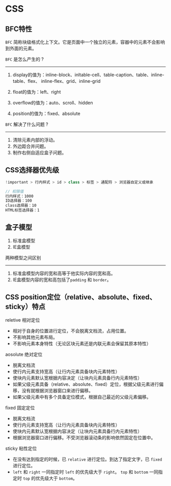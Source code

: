 # CSS

## BFC特性
`BFC` 简称块级格式化上下文。它是页面中一个独立的元素，容器中的元素不会影响到外面的元素。

`BFC` 是怎么产生的 ?

--------------------------------------------------------------------
1. display的值为：inline-block、inltable-cell、table-caption、table、inline-table、flex、
inline-flex、grid、inline-grid

2. float的值为：left、right

3. overflow的值为：auto、scroll、hidden

4. position的值为：fixed、absolute

`BFC` 解决了什么问题 ?

--------------------------------------------------------------------
1. 清除元素内部的浮动。
2. 外边距合并问题。
3. 制作右侧自适应盒子问题。

## CSS选择器优先级

``` js
!important > 行内样式 > id > class > 标签 > 通配符 > 浏览器自定义或继承

// 权限值
行内样式：1000
ID选择器：100
class选择器：10
HTML标签选择器：1

```

## 盒子模型
1. 标准盒模型
2. IE盒模型

两种模型之间区别

--------------------------------------------------------------------

1. 标准盒模型内容的宽和高等于他实际内容的宽和高。
2. IE盒模型内容的宽和高包括了`padding` 和 `border`。

## CSS position定位（relative、absolute、fixed、sticky）特点
reletive 相对定位
* 相对于自身的位置进行定位，不会脱离文档流，占用位置。
* 不影响其他元素布局。
* 不影响元素本身特性（无论区块元素还是内联元素会保留其原本特性）

aosolute 绝对定位
* 脱离文档流
* 使行内元素支持宽高（让行内元素具备块内元素特性）
* 使块内元素默认宽根据内容决定（让块内元素具备行内元素特性）
* 如果父级元素具备（relative、absolute、fixed）定位，根据父级元素进行偏移，没有就根据浏览器窗口来进行偏移。
* 如果父级元素中有多个具备定位模式，根据自己最近的父级元素偏移。

fixed 固定定位
* 脱离文档流
* 使行内元素支持宽高（让行内元素具备块内元素特性）
* 使块内元素默认宽根据内容决定（让块内元素具备行内元素特性）
* 根据浏览器窗口进行偏移。不受浏览器滚动条的影响依然固定在位置中。

sticky 粘性定位
* 在没有达到指定的时候，已 `relative` 进行定位。到达了指定文字，已 `fixed` 进行定位。
* `left` 和 `right` 一同指定时 `left` 的优先级大于 `right`。 `top` 和 `bottom` 一同指定时 `top` 的优先级大于 `bottom`。
